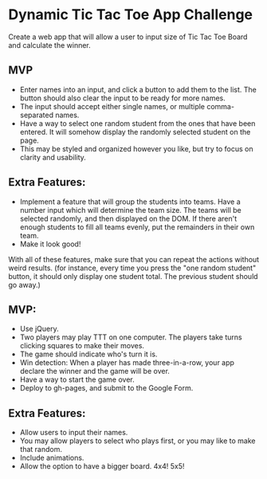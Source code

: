 # Dynamic Tic Tac Toe App Challenge

Create a web app that will allow a user to input size of Tic Tac Toe Board and calculate the winner.

## MVP
* Enter names into an input, and click a button to add them to the list.  The button should also clear the input to be ready for more names.
* The input should accept either single names, or multiple comma-separated names.
* Have a way to select one random student from the ones that have been entered.  It will somehow display the randomly selected student on the page.
* This may be styled and organized however you like, but try to focus on clarity and usability.
## Extra Features:
* Implement a feature that will group the students into teams.  Have a number input which will determine the team size.  The teams will be selected randomly, and then displayed on the DOM.  If there aren't enough students to fill all teams evenly, put the remainders in their own team.
* Make it look good!

With all of these features, make sure that you can repeat the actions without weird results. (for instance, every time you press the "one random student" button, it should only display one student total.  The previous student should go away.)

## MVP:
* Use jQuery.
* Two players may play TTT on one computer. The players take turns clicking squares to make their moves.
* The game should indicate who's turn it is.
* Win detection: When a player has made three-in-a-row, your app declare the winner and the game will be over.
* Have a way to start the game over.
* Deploy to gh-pages, and submit to the Google Form.
## Extra Features:
* Allow users to input their names.
* You may allow players to select who plays first, or you may like to make that random.
* Include animations.
* Allow the option to have a bigger board. 4x4! 5x5!
